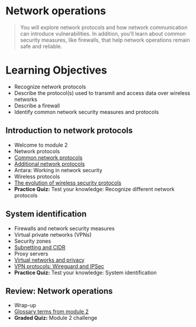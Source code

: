 # Network operations
> You will explore network protocols and how network communication can introduce vulnerabilities. In addition, you'll learn about common security measures, like firewalls, that help network operations remain safe and reliable.
# Learning Objectives
- Recognize network protocols
- Describe the protocol(s) used to transmit and access data over wireless networks
- Describe a firewall
- Identify common network security measures and protocols
## Introduction to network protocols
- Welcome to module 2
- Network protocols
- [Common network protocols](https://github.com/KailaniBailey/Google-Cybersecurity-Professional-Certificate/tree/main/Course%203:%20Connect%20and%20Protect:%20Networks%20and%20Network%20Security/Week%202:%20Network%20operations/Common%20network%20protocols)
- [Additional network protocols](https://github.com/KailaniBailey/Google-Cybersecurity-Professional-Certificate/tree/main/Course%203:%20Connect%20and%20Protect:%20Networks%20and%20Network%20Security/Week%202:%20Network%20operations/Additional%20network%20protocols)
- Antara: Working in network security
- Wireless protocols
- [The evolution of wireless security protocols](https://github.com/KailaniBailey/Google-Cybersecurity-Professional-Certificate/tree/main/Course%203:%20Connect%20and%20Protect:%20Networks%20and%20Network%20Security/Week%202:%20Network%20operations/The%20evolution%20of%20wireless%20security%20protocols)
- **Practice Quiz:** Test your knowledge: Recognize different network protocols
## System identification
- Firewalls and network security measures
- Virtual private networks (VPNs)
- Security zones
- [Subnetting and CIDR](https://github.com/KailaniBailey/Google-Cybersecurity-Professional-Certificate/tree/main/Course%203%3A%20Connect%20and%20Protect%3A%20Networks%20and%20Network%20Security/Week%202%3A%20Network%20operations/Subnetting%20and%20CIDR)
- Proxy servers
- [Virtual networks and privacy](https://github.com/KailaniBailey/Google-Cybersecurity-Professional-Certificate/tree/main/Course%203:%20Connect%20and%20Protect:%20Networks%20and%20Network%20Security/Week%202:%20Network%20operations/Virtual%20networks%20and%20privacy)
- [VPN protocols: Wireguard and IPSec](https://github.com/KailaniBailey/Google-Cybersecurity-Professional-Certificate/tree/main/Course%203:%20Connect%20and%20Protect:%20Networks%20and%20Network%20Security/Week%202:%20Network%20operations/VPN%20protocols:%20Wireguard%20and%20IPSec)
- **Practice Quiz:** Test your knowledge: System identification
## Review: Network operations
- Wrap-up
- [Glossary terms from module 2](https://github.com/KailaniBailey/Google-Cybersecurity-Professional-Certificate/tree/main/Course%203:%20Connect%20and%20Protect:%20Networks%20and%20Network%20Security/Week%202:%20Network%20operations/Glossary%20terms%20from%20module%202)
- **Graded Quiz:** Module 2 challenge
